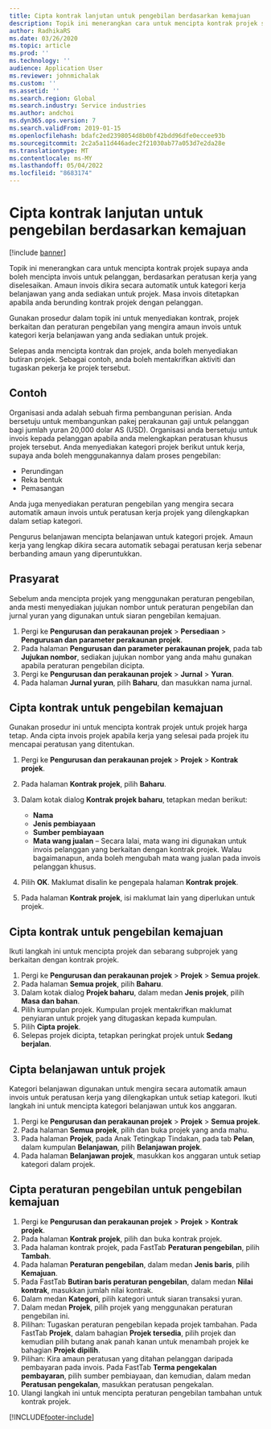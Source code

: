 ```yaml
---
title: Cipta kontrak lanjutan untuk pengebilan berdasarkan kemajuan
description: Topik ini menerangkan cara untuk mencipta kontrak projek supaya anda boleh menjana invois untuk pelanggan, berdasarkan peratusan kerja yang diselesaikan.
author: RadhikaRS
ms.date: 03/26/2020
ms.topic: article
ms.prod: ''
ms.technology: ''
audience: Application User
ms.reviewer: johnmichalak
ms.custom: ''
ms.assetid: ''
ms.search.region: Global
ms.search.industry: Service industries
ms.author: andchoi
ms.dyn365.ops.version: 7
ms.search.validFrom: 2019-01-15
ms.openlocfilehash: bdafc2ed2398054d8b0bf42bdd96dfe0eccee93b
ms.sourcegitcommit: 2c2a5a11d446adec2f21030ab77a053d7e2da28e
ms.translationtype: MT
ms.contentlocale: ms-MY
ms.lasthandoff: 05/04/2022
ms.locfileid: "8683174"
---
```

# <a name="create-advanced-contracts-for-billing-based-on-progress"></a>Cipta kontrak lanjutan untuk pengebilan berdasarkan kemajuan
[!include [banner](../includes/banner.md)]

Topik ini menerangkan cara untuk mencipta kontrak projek supaya anda boleh mencipta invois untuk pelanggan, berdasarkan peratusan kerja yang diselesaikan. Amaun invois dikira secara automatik untuk kategori kerja belanjawan yang anda sediakan untuk projek. Masa invois ditetapkan apabila anda berunding kontrak projek dengan pelanggan.

Gunakan prosedur dalam topik ini untuk menyediakan kontrak, projek berkaitan dan peraturan pengebilan yang mengira amaun invois untuk kategori kerja belanjawan yang anda sediakan untuk projek.

Selepas anda mencipta kontrak dan projek, anda boleh menyediakan butiran projek. Sebagai contoh, anda boleh mentakrifkan aktiviti dan tugaskan pekerja ke projek tersebut.

## <a name="example"></a>Contoh

Organisasi anda adalah sebuah firma pembangunan perisian. Anda bersetuju untuk membangunkan pakej perakaunan gaji untuk pelanggan bagi jumlah yuran 20,000 dolar AS (USD). Organisasi anda bersetuju untuk invois kepada pelanggan apabila anda melengkapkan peratusan khusus projek tersebut. Anda menyediakan kategori projek berikut untuk kerja, supaya anda boleh menggunakannya dalam proses pengebilan:

- Perundingan
- Reka bentuk
- Pemasangan

Anda juga menyediakan peraturan pengebilan yang mengira secara automatik amaun invois untuk peratusan kerja projek yang dilengkapkan dalam setiap kategori.

Pengurus belanjawan mencipta belanjawan untuk kategori projek. Amaun kerja yang lengkap dikira secara automatik sebagai peratusan kerja sebenar berbanding amaun yang diperuntukkan.

## <a name="prerequisites"></a>Prasyarat

Sebelum anda mencipta projek yang menggunakan peraturan pengebilan, anda mesti menyediakan jujukan nombor untuk peraturan pengebilan dan jurnal yuran yang digunakan untuk siaran pengebilan kemajuan.

1. Pergi ke **Pengurusan dan perakaunan projek** \> **Persediaan** \> **Pengurusan dan parameter perakaunan projek**.
2. Pada halaman **Pengurusan dan parameter perakaunan projek**, pada tab **Jujukan nombor**, sediakan jujukan nombor yang anda mahu gunakan apabila peraturan pengebilan dicipta.
3. Pergi ke **Pengurusan dan perakaunan projek** \> **Jurnal** \> **Yuran**.
4. Pada halaman **Jurnal yuran**, pilih **Baharu**, dan masukkan nama jurnal.

## <a name="create-a-contract-for-progress-billings"></a>Cipta kontrak untuk pengebilan kemajuan

Gunakan prosedur ini untuk mencipta kontrak projek untuk projek harga tetap. Anda cipta invois projek apabila kerja yang selesai pada projek itu mencapai peratusan yang ditentukan.

1. Pergi ke **Pengurusan dan perakaunan projek** \> **Projek** \> **Kontrak projek**.
2. Pada halaman **Kontrak projek**, pilih **Baharu**.
3. Dalam kotak dialog **Kontrak projek baharu**, tetapkan medan berikut:

    - **Nama**
    - **Jenis pembiayaan**
    - **Sumber pembiayaan**
    - **Mata wang jualan** – Secara lalai, mata wang ini digunakan untuk invois pelanggan yang berkaitan dengan kontrak projek. Walau bagaimanapun, anda boleh mengubah mata wang jualan pada invois pelanggan khusus.

4. Pilih **OK**. Maklumat disalin ke pengepala halaman **Kontrak projek**.
5. Pada halaman **Kontrak projek**, isi maklumat lain yang diperlukan untuk projek.

## <a name="create-a-project-for-progress-billings"></a>Cipta kontrak untuk pengebilan kemajuan

Ikuti langkah ini untuk mencipta projek dan sebarang subprojek yang berkaitan dengan kontrak projek.

1. Pergi ke **Pengurusan dan perakaunan projek** \> **Projek** \> **Semua projek**.
2. Pada halaman **Semua projek**, pilih **Baharu**.
3. Dalam kotak dialog **Projek baharu**, dalam medan **Jenis projek**, pilih **Masa dan bahan**.
4. Pilih kumpulan projek. Kumpulan projek mentakrifkan maklumat penyiaran untuk projek yang ditugaskan kepada kumpulan.
5. Pilih **Cipta projek**.
6. Selepas projek dicipta, tetapkan peringkat projek untuk **Sedang berjalan**.

## <a name="create-a-budget-for-a-project"></a>Cipta belanjawan untuk projek

Kategori belanjawan digunakan untuk mengira secara automatik amaun invois untuk peratusan kerja yang dilengkapkan untuk setiap kategori. Ikuti langkah ini untuk mencipta kategori belanjawan untuk kos anggaran.

1. Pergi ke **Pengurusan dan perakaunan projek** \> **Projek** \> **Semua projek**.
2. Pada halaman **Semua projek**, pilih dan buka projek yang anda mahu.
3. Pada halaman **Projek**, pada Anak Tetingkap Tindakan, pada tab **Pelan**, dalam kumpulan **Belanjawan**, pilih **Belanjawan projek**.
4. Pada halaman **Belanjawan projek**, masukkan kos anggaran untuk setiap kategori dalam projek.

## <a name="create-billing-rules-for-progress-billings"></a>Cipta peraturan pengebilan untuk pengebilan kemajuan

1. Pergi ke **Pengurusan dan perakaunan projek** \> **Projek** \> **Kontrak projek**.
2. Pada halaman **Kontrak projek**, pilih dan buka kontrak projek.
3. Pada halaman kontrak projek, pada FastTab **Peraturan pengebilan**, pilih **Tambah**.
4. Pada halaman **Peraturan pengebilan**, dalam medan **Jenis baris**, pilih **Kemajuan**.
5. Pada FastTab **Butiran baris peraturan pengebilan**, dalam medan **Nilai kontrak**, masukkan jumlah nilai kontrak.
6. Dalam medan **Kategori**, pilih kategori untuk siaran transaksi yuran.
7. Dalam medan **Projek**, pilih projek yang menggunakan peraturan pengebilan ini.
8. Pilihan: Tugaskan peraturan pengebilan kepada projek tambahan. Pada FastTab **Projek**, dalam bahagian **Projek tersedia**, pilih projek dan kemudian pilih butang anak panah kanan untuk menambah projek ke bahagian **Projek dipilih**.
9. Pilihan: Kira amaun peratusan yang ditahan pelanggan daripada pembayaran pada invois. Pada FastTab **Terma pengekalan pembayaran**, pilih sumber pembiayaan, dan kemudian, dalam medan **Peratusan pengekalan**, masukkan peratusan pengekalan.
10. Ulangi langkah ini untuk mencipta peraturan pengebilan tambahan untuk kontrak projek.


[!INCLUDE[footer-include](../includes/footer-banner.md)]